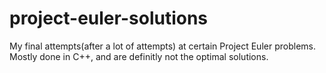 # project-euler-solutions
My final attempts(after a lot of attempts) at certain Project Euler problems. Mostly done in C++, and are definitly not the optimal solutions.

